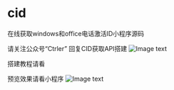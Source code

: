 # cid
在线获取windows和office电话激活ID小程序源码

请关注公众号“Ctrler” 回复CID获取API搭建
![Image text](https://user-images.githubusercontent.com/22748003/178630519-3ea8a830-1271-49c3-997f-c83506110175.jpg)

搭建教程请看

预览效果请看小程序
![Image text](https://user-images.githubusercontent.com/22748003/178624703-87ce09b4-87b7-4744-8ac8-7eca652bba0e.jpg)


